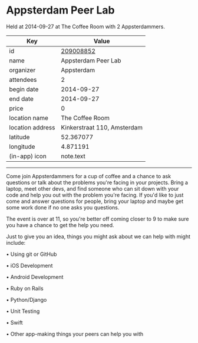 # Appsterdam Peer Lab
Held at 2014-09-27 at The Coffee Room with 2 Appsterdammers.
        
|Key|Value
|---|---|
|id|[209008852](https://www.meetup.com/appsterdam/events/209008852/)|
|name|Appsterdam Peer Lab|
|organizer|Appsterdam|
|attendees|2|
|begin date|2014-09-27|
|end date|2014-09-27|
|price|0|
|location name|The Coffee Room|
|location address|Kinkerstraat 110, Amsterdam|
|latitude|52.367077|
|longitude|4.871191|
|(in-app) icon|note.text|

---

Come join Appsterdammers for a cup of coffee and a chance to ask questions or talk about the problems you're facing in your projects. Bring a laptop, meet other devs, and find someone who can sit down with your code and help you out with the problem you're facing. If you'd like to just come and answer questions for people, bring your laptop and maybe get some work done if no one asks you questions.

The event is over at 11, so you're better off coming closer to 9 to make sure you have a chance to get the help you need.

Just to give you an idea, things you might ask about we can help with might include:

• Using git or GitHub

• iOS Development

• Android Development

• Ruby on Rails

• Python/Django

• Unit Testing

• Swift

• Other app-making things your peers can help you with


